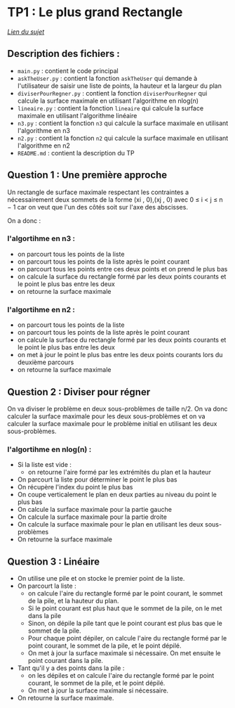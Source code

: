 # TP1 : Le plus grand Rectangle

*[Lien du sujet](https://moodle.univ-lille.fr/pluginfile.php/2602491/mod_resource/content/3/TP_DivConquer_2022.pdf)*

## Description des fichiers :

- `main.py` : contient le code principal
- `askTheUser.py` : contient la fonction `askTheUser` qui demande à l'utilisateur de saisir une liste de points, la hauteur et la largeur du plan
- `diviserPourRegner.py` : contient la fonction `diviserPourRegner` qui calcule la surface maximale en utilisant l'algorithme en nlog(n)
- `lineaire.py` : contient la fonction `lineaire` qui calcule la surface maximale en utilisant l'algorithme linéaire
- `n3.py` : contient la fonction `n3` qui calcule la surface maximale en utilisant l'algorithme en n3
- `n2.py` : contient la fonction `n2` qui calcule la surface maximale en utilisant l'algorithme en n2
- `README.md` : contient la description du TP

## Question 1 : Une première approche 

Un rectangle de surface maximale respectant les contraintes a nécessairement deux sommets de la forme (xi
, 0),(xj , 0) avec 0 ≤ i < j ≤ n − 1 car on veut que l'un des côtés soit sur l'axe des abscisses.

On a donc :

### l'algortihme en n3 :

- on parcourt tous les points de la liste
- on parcourt tous les points de la liste après le point courant
- on parcourt tous les points entre ces deux points et on prend le plus bas
- on calcule la surface du rectangle formé par les deux points courants et le point le plus bas entre les deux
- on retourne la surface maximale

### l'algortihme en n2 :

- on parcourt tous les points de la liste
- on parcourt tous les points de la liste après le point courant
- on calcule la surface du rectangle formé par les deux points courants et le point le plus bas entre les deux
- on met à jour le point le plus bas entre les deux points courants lors du deuxième parcours
- on retourne la surface maximale

## Question 2 : Diviser pour régner

On va diviser le problème en deux sous-problèmes de taille n/2. On va donc calculer la surface maximale pour les deux sous-problèmes et on va calculer la surface maximale pour le problème initial en utilisant les deux sous-problèmes.

### l'algortihme en nlog(n) :

- Si la liste est vide :
    - on retourne l'aire formé par les extrémités du plan et la hauteur
- On parcourt la liste pour déterminer le point le plus bas 
- On récupère l'index du point le plus bas
- On coupe verticalement le plan en deux parties au niveau du point le plus bas
- On calcule la surface maximale pour la partie gauche
- On calcule la surface maximale pour la partie droite
- On calcule la surface maximale pour le plan en utilisant les deux sous-problèmes
- On retourne la surface maximale

## Question 3 : Linéaire

- On utilise une pile et on stocke le premier point de la liste. 
- On parcourt la liste :
  - on calcule l'aire du rectangle formé par le point courant, le sommet de la pile, et la hauteur du plan.
  - Si le point courant est plus haut que le sommet de la pile, on le met dans la pile
  - Sinon, on dépile la pile tant que le point courant est plus bas que le sommet de la pile. 
  - Pour chaque point dépiler, on calcule l'aire du rectangle formé par le point courant, le sommet de la pile, et le point dépilé. 
  - On met à jour la surface maximale si nécessaire. On met ensuite le point courant dans la pile.
- Tant qu'il y a des points dans la pile :
  - on les dépiles et on calcule l'aire du rectangle formé par le point courant, le sommet de la pile, et le point dépilé. 
  - On met à jour la surface maximale si nécessaire.
- On retourne la surface maximale.



